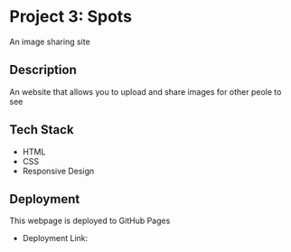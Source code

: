 # Project 3: Spots

An image sharing site

## Description

An website that allows you to upload and share images for other peole to see

## Tech Stack

- HTML
- CSS
- Responsive Design

## Deployment

This webpage is deployed to GitHub Pages

- Deployment Link:
